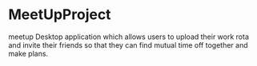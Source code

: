 # MeetUpProject
meetup
Desktop application which allows users to upload their work rota and invite their friends so that they can find mutual time off together and make plans.
